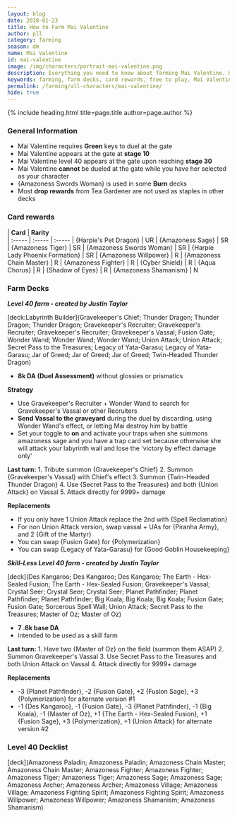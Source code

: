 ```yaml
---
layout: blog
date: 2018-01-23
title: How to Farm Mai Valentine
author: pll
category: farming
season: dm
name: Mai Valentine
id: mai-valentine
image: /img/characters/portrait-mai-valentine.png
description: Everything you need to know about farming Mai Valentine. Her decklists, card rewards, top level farm decks with strategy information and free to play card replacements. This article will help you farm Mai Valentine as efficiently as possible.
keywords: farming, farm decks, card rewards, free to play, Mai Valentine
permalink: /farming/all-characters/mai-valentine/
hide: true
---
```


{% include heading.html title=page.title author=page.author %}

### General Information
* Mai Valentine requires **Green** keys to duel at the gate
* Mai Valentine appears at the gate at **stage 10**
* Mai Valentine level 40 appears at the gate upon reaching **stage 30**
* Mai Valentine **cannot** be dueled at the gate while you have her selected as your character
* {Amazoness Swords Woman} is used in some **Burn** decks
* Most **drop rewards** from Tea Gardener are not used as staples in other decks

### Card rewards

| **Card** |  **Rarity**  
| :----- | :----- | :----- 
| {Harpie's Pet Dragon} | UR
| {Amazoness Sage} | SR
| {Amazoness Tiger} | SR
| {Amazoness Swords Woman} | SR
| {Harpie Lady Phoenix Formation} | SR
| {Amazoness Willpower} | R
| {Amazoness Chain Master} | R
| {Amazoness Fighter} | R
| {Cyber Shield} | R
| {Aqua Chorus} | R
| {Shadow of Eyes} | R
| {Amazoness Shamanism} | N


### Farm Decks
***Level 40 farm - created by Justin Taylor***

[deck:Labyrinth Builder](Gravekeeper's Chief; Thunder Dragon; Thunder Dragon; Thunder Dragon; Gravekeeper's Recruiter; Gravekeeper's Recruiter; Gravekeeper's Recruiter; Gravekeeper's Vassal; Fusion Gate; Wonder Wand; Wonder Wand; Wonder Wand; Union Attack; Union Attack; Secret Pass to the Treasures; Legacy of Yata-Garasu; Legacy of Yata-Garasu; Jar of Greed; Jar of Greed; Jar of Greed; Twin-Headed Thunder Dragon)


* **8k DA (Duel Assessment)** without glossies or prismatics

**Strategy**
* Use Gravekeeper's Recruiter + Wonder Wand to search for Gravekeeper's Vassal or other Recruiters
* **Send Vassal to the graveyard** during the duel by discarding, using Wonder Wand's effect, or letting Mai destroy him by battle
* Set your toggle to **on** and activate your traps when she summons amazoness sage and you have a trap card set because otherwise she will attack your labyrinth wall and lose the 'victory by effect damage only'

**Last turn:** 
		1. Tribute summon {Gravekeeper's Chief}
		2. Summon {Gravekeeper's Vassal} with Chief's effect
		3. Summon {Twin-Headed Thunder Dragon}
		4. Use {Secret Pass to the Treasures} and both {Union Attack} on Vassal 
		5. Attack directly for 9999+ damage
	
**Replacements**
* If you only have 1 Union Attack replace the 2nd with {Spell Reclamation}
* For non Union Attack version, swap vassal + UAs for {Piranha Army}, and 2 {Gift of the Martyr}
* You can swap {Fusion Gate} for {Polymerization}
* You can swap {Legacy of Yata-Garasu} for {Good Goblin Housekeeping}

***Skill-Less Level 40 farm - created by Justin Taylor***

[deck](Des Kangaroo; Des Kangaroo; Des Kangaroo; The Earth - Hex-Sealed Fusion; The Earth - Hex-Sealed Fusion; Gravekeeper's Vassal; Crystal Seer; Crystal Seer; Crystal Seer; Planet Pathfinder; Planet Pathfinder; Planet Pathfinder; Big Koala; Big Koala; Big Koala; Fusion Gate; Fusion Gate; Sorcerous Spell Wall; Union Attack; Secret Pass to the Treasures; Master of Oz; Master of Oz)

* **7 .6k base DA**
* intended to be used as a skill farm

**Last turn:** 
		1. Have two {Master of Oz} on the field (summon them ASAP)
		2. Summon Gravekeeper's Vassal
		3. Use Secret Pass to the Treasures and both Union Attack on Vassal 
		4. Attack directly for 9999+ damage
 
**Replacements**
* -3 {Planet Pathfinder}, -2 {Fusion Gate}, +2 {Fusion Sage}, +3 {Polymerization} for alternate version #1
* -1 {Des Kangaroo}, -1 {Fusion Gate}, -3 {Planet Pathfinder}, -1 {Big Koala}, -1 {Master of Oz}, +1 {The Earth - Hex-Sealed Fusion}, +1 {Fusion Sage}, +3 {Polymerization}, +1 {Union Attack} for alternate version #2



### Level 40 Decklist

[deck](Amazoness Paladin; Amazoness Paladin; Amazoness Chain Master; Amazoness Chain Master; Amazoness Fighter; Amazoness Fighter; Amazoness Tiger; Amazoness Tiger; Amazoness Sage; Amazoness Sage; Amazoness Archer; Amazoness Archer; Amazoness Village; Amazoness Village; Amazoness Fighting Spirit; Amazoness Fighting Spirit; Amazoness Willpower; Amazoness Willpower; Amazoness Shamanism; Amazoness Shamanism)
